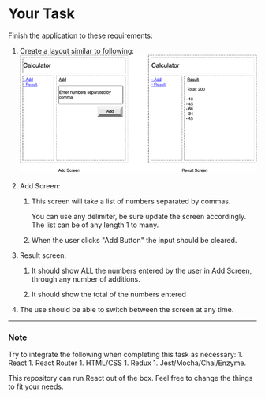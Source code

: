 # Your Task

Finish the application to these requirements:

 1. Create a layout similar to following:
    ![layout](config/test-layout.png)

 1. Add Screen:
    1. This screen will take a list of numbers separated by commas.
       
       You can use any delimiter, be sure update the screen accordingly.<br>
       The list can be of any length 1 to many.
       
    1. When the user clicks "Add Button" the input should be cleared.

 1. Result screen:
    1. It should show ALL the numbers entered by the user in Add Screen, through any number of additions.
    
    1. It should show the total of the numbers entered
    
 1. The use should be able to switch between the screen at any time.
    
---

### Note

Try to integrate the following when completing this task as necessary:
    1. React
    1. React Router
    1. HTML/CSS
    1. Redux
    1. Jest/Mocha/Chai/Enzyme.
    
This repository can run React out of the box. Feel free to change the things to fit your needs.
